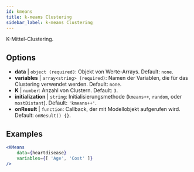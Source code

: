 ```yaml
---
id: kmeans
title: k-means Clustering
sidebar_label: k-means Clustering
---
```


K-Mittel-Clustering.

## Options

* __data__ | `object (required)`: Objekt von Werte-Arrays. Default: `none`.
* __variables__ | `array<string> (required)`: Namen der Variablen, die für das Clustering verwendet werden. Default: `none`.
* __K__ | `number`: Anzahl von Clustern. Default: `3`.
* __initialization__ | `string`: Initialisierungsmethode (`kmeans++`, `random`, oder `mostDistant`). Default: `'kmeans++'`.
* __onResult__ | `function`: Callback, der mit Modellobjekt aufgerufen wird. Default: `onResult() {}`.


## Examples

```jsx live
<KMeans 
    data={heartdisease} 
    variables={[ 'Age', 'Cost' ]}
/>
```

